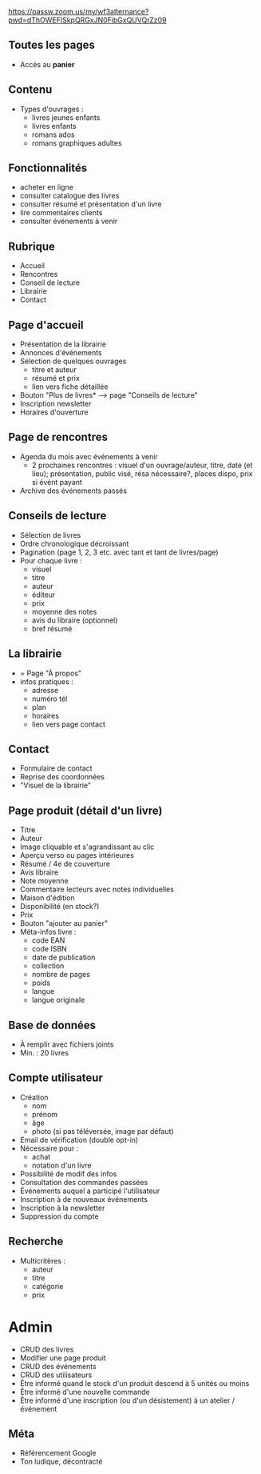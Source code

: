 https://passw.zoom.us/my/wf3alternance?pwd=dThOWEFISkpQRGxJN0FibGxQUVQrZz09

## Toutes les pages
* Accès au **panier**

## Contenu
* Types d'ouvrages :
    - livres jeunes enfants
    - livres enfants
    - romans ados
    - romans graphiques adultes

## Fonctionnalités
* acheter en ligne
* consulter catalogue des livres
* consulter résumé et présentation d'un livre
* lire commentaires clients
* consulter événements à venir

## Rubrique
* Accueil
* Rencontres
* Conseil de lecture
* Librairie
* Contact

## Page d'accueil
* Présentation de la librairie
* Annonces d'événements
* Sélection de quelques ouvrages
    - titre et auteur
    - résumé et prix
    - lien vers fiche détaillée
* Bouton "Plus de livres* --> page "Conseils de lecture"
* Inscription newsletter
* Horaires d'ouverture

## Page de rencontres
* Agenda du mois avec événements à venir
    - 2 prochaines rencontres : visuel d'un ouvrage/auteur, titre, date (et lieu); présentation, public visé, résa nécessaire?, places dispo, prix si évént payant
* Archive des événements passés

## Conseils de lecture
* Sélection de livres
* Ordre chronologique décroissant
* Pagination (page 1, 2, 3 etc. avec tant et tant de livres/page)
* Pour chaque livre :
    - visuel
    - titre
    - auteur
    - éditeur
    - prix
    - moyenne des notes
    - avis du libraire (optionnel)
    - bref résumé

## La librairie
* = Page "À propos"
* infos pratiques :
    - adresse
    - numéro tél
    - plan
    - horaires
    - lien vers page contact

## Contact
* Formulaire de contact
* Reprise des coordonnées
* "Visuel de la librairie"

## Page produit (détail d'un livre)
* Titre
* Auteur
* Image cliquable et s'agrandissant au clic
* Aperçu verso ou pages intérieures
* Résumé / 4e de couverture
* Avis libraire
* Note moyenne
* Commentaire lecteurs avec notes individuelles
* Maison d'édition
* Disponibilité (en stock?)
* Prix
* Bouton "ajouter au panier"
* Méta-infos livre :
    - code EAN
    - code ISBN
    - date de publication
    - collection
    - nombre de pages
    - poids
    - langue
    - langue originale

## Base de données
* À remplir avec fichiers joints
* Min. : 20 livres

## Compte utilisateur
* Création
    - nom
    - prénom
    - âge
    - photo (si pas téléversée, image par défaut)
* Email de vérification (double opt-in)
* Nécessaire pour :
    - achat
    - notation d'un livre
* Possibilité de modif des infos
* Consultation des commandes passées
* Événements auquel a participé l'utilisateur
* Inscription à de nouveaux événements
* Inscription à la newsletter
* Suppression du compte

## Recherche
* Multicritères :
    - auteur
    - titre
    - catégorie
    - prix

# Admin
* CRUD des livres
* Modifier une page produit
* CRUD des événements
* CRUD des utilisateurs
* Être informé quand le stock d'un produit descend à 5 unités ou moins
* Être informé d'une nouvelle commande
* Être informé d'une inscription (ou d'un désistement) à un atelier / événement

## Méta
* Référencement Google
* Ton ludique, décontracté
